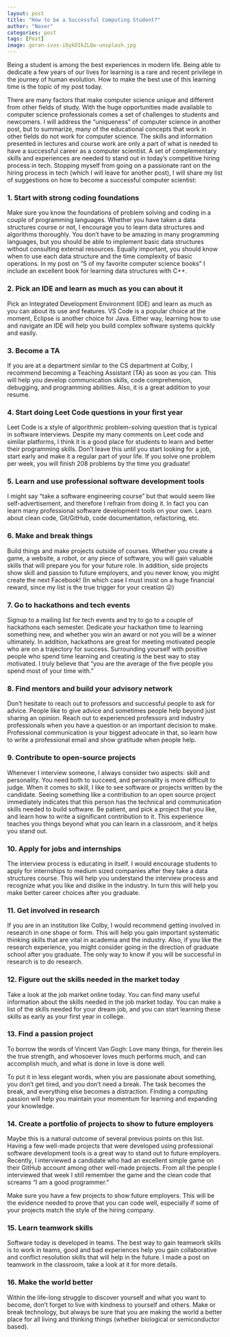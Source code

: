 ```yaml
---
layout: post
title: "How to be a Successful Computing Student?"
author: "Naser"
categories: post
tags: [Post]
image: goran-ivos-iOykDIkZLQw-unsplash.jpg
---
```



Being a student is among the best experiences in modern life. Being able to dedicate a few years of our lives for learning is a rare and recent privilege in the journey of human evolution.  How to make the best use of this learning time is the topic of my post today.

There are many factors that make computer science unique and different from other fields of study.  With the huge opportunities made available to computer science professionals comes a set of challenges to students and newcomers.  I will address the “uniqueness” of computer science in another post, but to summarize, many of the educational concepts that work in other fields do not work for computer science.  The skills and information presented in lectures and course work are only a part of what is needed to have a successful career as a computer scientist.  A set of complementary skills and experiences are needed to stand out in today’s competitive hiring process in tech. Stopping myself from going on a passionate rant on the hiring process in tech (which I will leave for another post), I will share my list of suggestions on how to become a successful computer scientist:


### 1. Start with strong coding foundations
Make sure you know the foundations of problem solving and coding in a couple of programming languages.  Whether you have taken a data structures course or not, I encourage you to learn data structures and algorithms thoroughly.  You don’t have to be amazing in many programming languages, but you should be able to implement basic data structures without consulting external resources. Equally important, you should know when to use each data structure and the time complexity of basic operations.  In my post on “5 of my favorite computer science books” I include an excellent book for learning data structures with C++.


### 2. Pick an IDE and learn as much as you can about it 
Pick an Integrated Development Environment (IDE) and learn as much as you can about its use and features.  VS Code is a popular choice at the moment, Eclipse is another choice for Java.  Either way, learning how to use and navigate an IDE will help you build complex software systems quickly and easily.


### 3. Become a TA
If you are at a department similar to the CS department at Colby, I recommend becoming a Teaching Assistant (TA) as soon as you can.  This will help you develop communication skills, code comprehension, debugging, and programming abilities.  Also, it is a great addition to your resume.


### 4. Start doing Leet Code questions in your first year
Leet Code is a style of algorithmic problem-solving question that is typical in software interviews.  Despite my many comments on Leet code and similar platforms, I think it is a good place for students to learn and better their programming skills.  Don’t leave this until you start looking for a job, start early and make it a regular part of your life.  If you solve one problem per week, you will finish 208 problems by the time you graduate!


### 5. Learn and use professional software development tools
I might say “take a software engineering course” but that would seem like self-advertisement, and therefore I refrain from doing it.  In fact you can learn many professional software development tools on your own.  Learn about clean code, Git/GitHub, code documentation, refactoring, etc.


### 6. Make and break things
Build things and make projects outside of courses.  Whether you create a game, a website, a robot, or any piece of software, you will gain valuable skills that will prepare you for your future role.  In addition, side projects show skill and passion to future employers, and you never know, you might create the next Facebook! (In which case I must insist on a huge financial reward, since my list is the true trigger for your creation 😛)


### 7. Go to hackathons and tech events
Signup to a mailing list for tech events and try to go to a couple of hackathons each semester.  Dedicate your hackathon time to learning something new, and whether you win an award or not you will be a winner ultimately.  In addition, hackathons are great for meeting motivated people who are on a trajectory for success.   Surrounding yourself with positive people who spend time learning and creating is the best way to stay motivated.  I truly believe that “you are the average of the five people you spend most of your time with.”


### 8. Find mentors and build your advisory network
Don’t hesitate to reach out to professors and successful people to ask for advice.  People like to give advice and sometimes people help beyond just sharing an opinion.  Reach out to experienced professors and industry professionals when you have a question or an important decision to make.  Professional communication is your biggest advocate in that, so learn how to write a professional email and show gratitude when people help.


### 9. Contribute to open-source projects
Whenever I interview someone, I always consider two aspects: skill and personality.  You need both to succeed, and personality is more difficult to judge.  When it comes to skill, I like to see software or projects written by the candidate.  Seeing something like a contribution to an open source project immediately indicates that this person has the technical and communication skills needed to build software.  Be patient, and pick a project that you like, and learn how to write a significant contribution to it.  This experience teaches you things beyond what you can learn in a classroom, and it helps you stand out.  


### 10. Apply for jobs and internships
The interview process is educating in itself.  I would encourage students to apply for internships to medium sized companies after they take a data structures course.  This will help you understand the interview process and recognize what you like and dislike in the industry.  In turn this will help you make better career choices after you graduate.


### 11. Get involved in research
If you are in an institution like Colby, I would recommend getting involved in research in one shape or form.  This will help you gain important systematic thinking skills that are vital in academia and the industry.  Also, if you like the research experience, you might consider going in the direction of graduate school after you graduate.  The only way to know if you will be successful in research is to do research.


### 12. Figure out the skills needed in the market today
Take a look at the job market online today. You can find many useful information about the skills needed in the job market today.  You can make a list of the skills needed for your dream job, and you can start learning these skills as early as your first year in college.


### 13. Find a passion project
To borrow the words of Vincent Van Gogh: Love many things, for therein lies the true strength, and whosoever loves much performs much, and can accomplish much, and what is done in love is done well. 

To put it in less elegant words, when you are passionate about something, you don’t get tired, and you don’t need a break.  The task becomes the break, and everything else becomes a distraction.  Finding a computing passion will help you maintain your momentum for learning and expanding your knowledge.

### 14. Create a portfolio of projects to show to future employers
Maybe this is a natural outcome of several previous points on this list.  Having a few well-made projects that were developed using professional software development tools is a great way to stand out to future employers.  Recently, I interviewed a candidate who had an excellent simple game on their GitHub account among other well-made projects.  From all the people I interviewed that week I still remember the game and the clean code that screams “I am a good programmer.”

Make sure you have a few projects to show future employers.  This will be the evidence needed to prove that you can code well, especially if some of your projects match the style of the hiring company.


### 15. Learn teamwork skills
Software today is developed in teams.  The best way to gain teamwork skills is to work in teams, good and bad experiences help you gain collaborative and conflict resolution skills that will help in the future.  I made a post on teamwork in the classroom, take a look at it for more details. 


### 16. Make the world better
Within the life-long struggle to discover yourself and what you want to become, don’t forget to live with kindness to yourself and others.  Make or break technology, but always be sure that you are making the world a better place for all living and thinking things (whether biological or semiconductor based).

